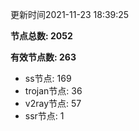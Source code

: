 更新时间2021-11-23 18:39:25

**节点总数: 2052**

**有效节点数: 263**

- ss节点: 169
- trojan节点: 36
- v2ray节点: 57
- ssr节点: 1
